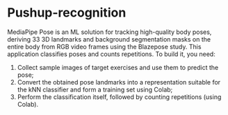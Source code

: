 # Pushup-recognition
MediaPipe Pose is an ML solution for tracking high-quality body poses, deriving 33 3D landmarks and background segmentation masks on the entire body from RGB video frames using the Blazepose study. This application classifies poses and counts repetitions.
To build it, you need:
1) Collect sample images of target exercises and use them to predict the pose;
2) Convert the obtained pose landmarks into a representation suitable for the kNN classifier and form a training set using Colab;
3) Perform the classification itself, followed by counting repetitions (using Colab).